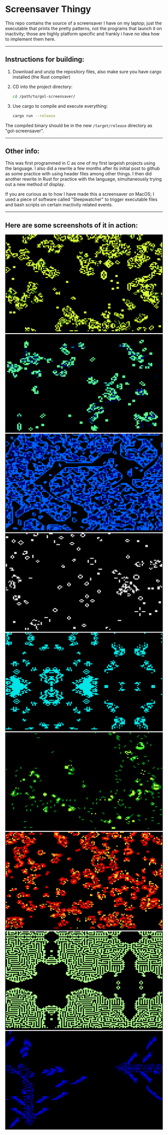 # Screensaver Thingy

This repo contains the source of a screensaver I have on my laptop; just the executable that prints the pretty patterns, not the programs that launch it on inactivity; those are highly platform specific and frankly i have no idea how to implement them here.

---

## Instructions for building:

1. Download and unzip the repository files, also make sure you have cargo installed (the Rust compiler)
2. CD into the project directory:
    
    ```bash
    cd /path/to/gol-screensaver/
    ```

3. Use cargo to compile and execute everything:
    ```bash
    cargo run --release
    ```

The compiled binary should be in the new `/target/release` directory as "gol-screensaver".

---

## Other info:

This was first programmed in C as one of my first largeish projects using the language. I also did a rewrite a few months after its initial post to github as some practice with using header files among other things.
I then did another rewrite in Rust for practice with the language, simultaneously trying out a new method of display.

If you are curious as to how I have made this a screensaver on MacOS; I used a piece of software called "Sleepwatcher" to trigger executable files and bash scripts on certain inactivity related events.

---

## Here are some screenshots of it in action:
![2by2](2by2.png)
![amoeba](amoeba.png)
![cities](cities.png)
![conway](conway.png)
![daynight](daynight.png)
![frog](frog.png)
![highlife](highlife.png)
![maze](maze.png)
![starwars](starwars.png)